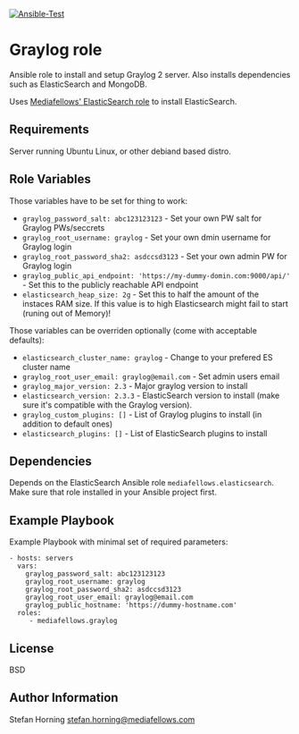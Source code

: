 [![Ansible-Test](https://github.com/mediafellows/ansible-role-graylog/workflows/Ansible-Test/badge.svg)](https://github.com/mediafellows/ansible-role-graylog/actions?query=workflow%3AAnsible-Test)

# Graylog role

Ansible role to install and setup Graylog 2 server. Also installs dependencies such as ElasticSearch and MongoDB.

Uses [Mediafellows' ElasticSearch role](https://github.com/mediafellows/ansible-role-elasticsearch) to install ElasticSearch.

## Requirements

Server running Ubuntu Linux, or other debiand based distro.


## Role Variables

Those variables have to be set for thing to work:
- `graylog_password_salt: abc123123123` - Set your own PW salt for Graylog PWs/seccrets
- `graylog_root_username: graylog` - Set your own dmin username for Graylog login
- `graylog_root_password_sha2: asdccsd3123` - Set your own admin PW for Graylog login
- `graylog_public_api_endpoint: 'https://my-dummy-domin.com:9000/api/'` - Set this to the publicly reachable API endpoint
- `elasticsearch_heap_size: 2g` - Set this to half the amount of the instaces RAM size. If this value is to high Elasticsearch might fail to start (runing out of Memory)!

Those variables can be overriden optionally (come with acceptable defaults):
- `elasticsearch_cluster_name: graylog` - Change to your prefered ES cluster name
- `graylog_root_user_email: graylog@email.com` - Set admin users email
- `graylog_major_version: 2.3` - Major graylog version to install
- `elasticsearch_version: 2.3.3` - ElasticSearch version to install (make sure it's compatible with the Graylog version).
- `graylog_custom_plugins: []` - List of Graylog plugins to install (in addition to default ones)
- `elasticsearch_plugins: []` - List of ElasticSearch plugins to install

## Dependencies

Depends on the ElasticSearch Ansible role `mediafellows.elasticsearch`. Make sure that role installed in your Ansible project first.

## Example Playbook

Example Playbook with minimal set of required parameters:

    - hosts: servers
      vars:
        graylog_password_salt: abc123123123
        graylog_root_username: graylog
        graylog_root_password_sha2: asdccsd3123
        graylog_root_user_email: graylog@email.com
        graylog_public_hostname: 'https://dummy-hostname.com'
      roles:
         - mediafellows.graylog

## License

BSD

## Author Information

Stefan Horning <stefan.horning@mediafellows.com>
